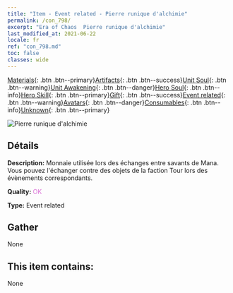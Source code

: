 ```yaml
---
title: "Item - Event related - Pierre runique d'alchimie"
permalink: /con_798/
excerpt: "Era of Chaos  Pierre runique d'alchimie"
last_modified_at: 2021-06-22
locale: fr
ref: "con_798.md"
toc: false
classes: wide
---
```

 [Materials](/ItemsFR/){: .btn .btn--primary}[Artifacts](/ItemsFR/Artifacts/){: .btn .btn--success}[Unit Soul](/ItemsFR/UnitSoul/){: .btn .btn--warning}[Unit Awakening](/ItemsFR/UnitAwakening/){: .btn .btn--danger}[Hero Soul](/ItemsFR/HeroSoul/){: .btn .btn--info}[Hero Skill](/ItemsFR/HeroSkill/){: .btn .btn--primary}[Gift](/ItemsFR/Gift/){: .btn .btn--success}[Event related](/ItemsFR/Events/){: .btn .btn--warning}[Avatars](/ItemsFR/Avatars/){: .btn .btn--danger}[Consumables](/ItemsFR/Consumables/){: .btn .btn--info}[Unknown](/ItemsFR/Unknown/){: .btn .btn--primary}

 ![Pierre runique d'alchimie](/images/t/i_3056.png)

## Détails
 **Description:** Monnaie utilisée lors des échanges entre savants de Mana. Vous pouvez l'échanger contre des objets de la faction Tour lors des évènements correspondants.

 **Quality:** <span style="color: #DA70D6">OK</span>

 **Type:** Event related

## Gather

  None

## This item contains:

  None

